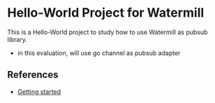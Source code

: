 # Hello-World Project for Watermill

This is a Hello-World project to study how to use Watermill as pubsub library.

* in this evaluation, will use go channel as pubsub adapter

## References

* [Getting started](https://watermill.io/docs/getting-started/)
